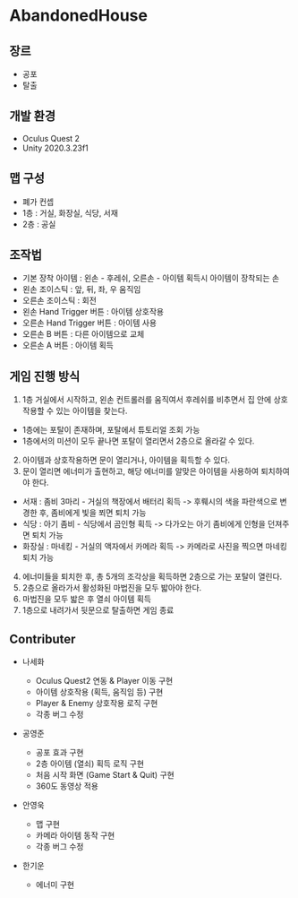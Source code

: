 # AbandonedHouse

## 장르
- 공포
- 탈출


## 개발 환경
- Oculus Quest 2
- Unity 2020.3.23f1


## 맵 구성
- 폐가 컨셉
- 1층 : 거실, 화장실, 식당, 서재
- 2층 : 공실


## 조작법
- 기본 장착 아이템 : 왼손 - 후레쉬, 오른손 - 아이템 획득시 아이템이 장착되는 손
- 왼손 조이스틱 : 앞, 뒤, 좌, 우 움직임
- 오른손 조이스틱 : 회전
- 왼손 Hand Trigger 버튼 : 아이템 상호작용
- 오른손 Hand Trigger 버튼 : 아이템 사용
- 오른손 B 버튼 : 다른 아이템으로 교체
- 오른손 A 버튼 : 아이템 획득

## 게임 진행 방식
1. 1층 거실에서 시작하고, 왼손 컨트롤러를 움직여서 후레쉬를 비추면서 집 안에 상호작용할 수 있는 아이템을 찾는다.
  - 1층에는 포탈이 존재하며, 포탈에서 튜토리얼 조회 가능
  - 1층에서의 미션이 모두 끝나면 포탈이 열리면서 2층으로 올라갈 수 있다.
2. 아이템과 상호작용하면 문이 열리거나, 아이템을 획득할 수 있다.
3. 문이 열리면 에너미가 출현하고, 해당 에너미를 알맞은 아이템을 사용하여 퇴치하여야 한다.
  - 서재 : 좀비 3마리 - 거실의 책장에서 배터리 획득 -> 후뤠시의 색을 파란색으로 변경한 후, 좀비에게 빛을 쬐면 퇴치 가능
  - 식당 : 아기 좀비 - 식당에서 곰인형 획득 -> 다가오는 아기 좀비에게 인형을 던져주면 퇴치 가능
  - 화장실 : 마네킹 - 거실의 액자에서 카메라 획득 -> 카메라로 사진을 찍으면 마네킹 퇴치 가능
4. 에너미들을 퇴치한 후, 총 5개의 조각상을 획득하면 2층으로 가는 포탈이 열린다.
5. 2층으로 올라가서 활성화된 마법진을 모두 밟아야 한다.
6. 마법진을 모두 밟은 후 열쇠 아이템 획득
7. 1층으로 내려가서 뒷문으로 탈출하면 게임 종료

## Contributer
- 나세화
  - Oculus Quest2 연동 & Player 이동 구현
  - 아이템 상호작용 (획득, 움직임 등) 구현
  - Player & Enemy 상호작용 로직 구현
  - 각종 버그 수정
- 공영준
  - 공포 효과 구현
  - 2층 아이템 (열쇠) 획득 로직 구현
  - 처음 시작 화면 (Game Start & Quit) 구현
  - 360도 동영상 적용
- 안영욱
  - 맵 구현
  - 카메라 아이템 동작 구현
  - 각종 버그 수정

- 한기운
  - 에너미 구현
